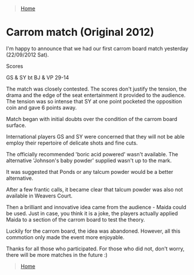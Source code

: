 >[Home](../README.md)

# Carrom match (Original 2012)

I'm happy to announce that we had our first carrom board match yesterday (22/09/2012 Sat).

Scores

GS & SY bt BJ & VP    29-14

The match was closely contested. 
The scores don't justify the tension, the drama and the edge of the seat entertainment it provided to the audience. 
The tension was so intense that SY at one point pocketed the opposition coin and gave 6 points away.

Match began with initial doubts over the condition of the carrom board surface. 

International players GS and SY were concerned that they will not be able employ their repertoire of delicate shots and fine cuts. 

The officially recommended 'boric acid powered' wasn't available. 
The alternative 'Johnson's baby powder' supplied wasn't up to the mark. 

It was suggested that Ponds or any talcum powder would be a better alternative. 

After a few frantic calls, it became clear that talcum powder was also not available in Weavers  Court.  

Then a brilliant and innovative idea came from the audience -  Maida could be used. 
Just in case, you think it is a joke, the players actually applied Maida to a section of the carrom board to test the theory. 

Luckily for the carrom board, the idea was abandoned.  However, all this commotion only made the event more enjoyable. 

Thanks for all those who participated. For those who did not, don't worry, there will be more matches in the future :)

>[Home](../README.md)